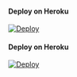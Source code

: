 #### Deploy on Heroku
[![Deploy](https://www.herokucdn.com/deploy/button.svg)](https://dashboard.heroku.com/new?template=https://github.com/Gataucapek/3fsub)</br>




#### Deploy on Heroku
[![Deploy](https://www.herokucdn.com/deploy/button.svg)](https://telegram.dog/XTZ_HerokuBot?start=R2F0YXVjYXBlay8zZnN1YiBtYWlu)</br>
